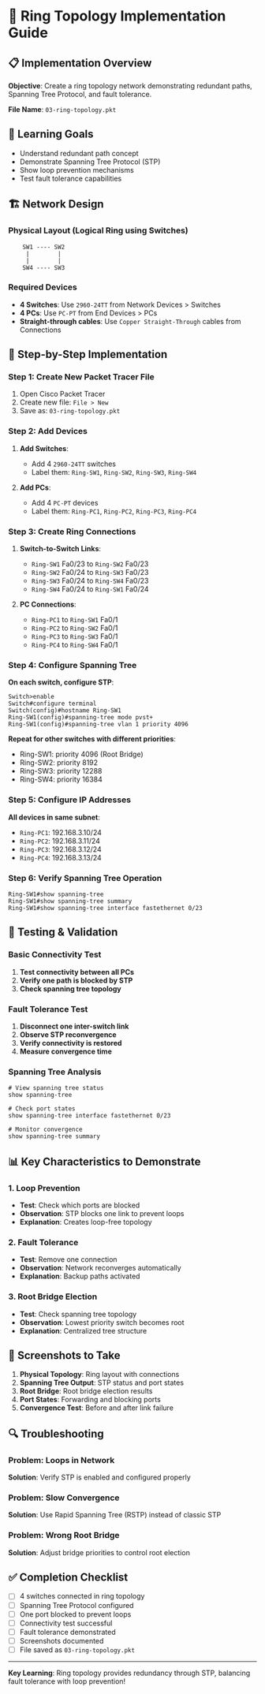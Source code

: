 # 🔄 Ring Topology Implementation Guide

## 📋 Implementation Overview

**Objective**: Create a ring topology network demonstrating redundant paths, Spanning Tree Protocol, and fault tolerance.

**File Name**: `03-ring-topology.pkt`

## 🎯 Learning Goals

- Understand redundant path concept
- Demonstrate Spanning Tree Protocol (STP)
- Show loop prevention mechanisms
- Test fault tolerance capabilities

## 🏗️ Network Design

### Physical Layout (Logical Ring using Switches)
```
    SW1 ---- SW2
     |        |
     |        |
    SW4 ---- SW3
```

### Required Devices
- **4 Switches**: Use `2960-24TT` from Network Devices > Switches
- **4 PCs**: Use `PC-PT` from End Devices > PCs
- **Straight-through cables**: Use `Copper Straight-Through` cables from Connections

## 🔧 Step-by-Step Implementation

### Step 1: Create New Packet Tracer File
1. Open Cisco Packet Tracer
2. Create new file: `File > New`
3. Save as: `03-ring-topology.pkt`

### Step 2: Add Devices
1. **Add Switches**:
   - Add 4 `2960-24TT` switches
   - Label them: `Ring-SW1`, `Ring-SW2`, `Ring-SW3`, `Ring-SW4`

2. **Add PCs**:
   - Add 4 `PC-PT` devices
   - Label them: `Ring-PC1`, `Ring-PC2`, `Ring-PC3`, `Ring-PC4`

### Step 3: Create Ring Connections
1. **Switch-to-Switch Links**:
   - `Ring-SW1` Fa0/23 to `Ring-SW2` Fa0/23
   - `Ring-SW2` Fa0/24 to `Ring-SW3` Fa0/23
   - `Ring-SW3` Fa0/24 to `Ring-SW4` Fa0/23
   - `Ring-SW4` Fa0/24 to `Ring-SW1` Fa0/24

2. **PC Connections**:
   - `Ring-PC1` to `Ring-SW1` Fa0/1
   - `Ring-PC2` to `Ring-SW2` Fa0/1
   - `Ring-PC3` to `Ring-SW3` Fa0/1
   - `Ring-PC4` to `Ring-SW4` Fa0/1

### Step 4: Configure Spanning Tree

**On each switch, configure STP**:

```cisco
Switch>enable
Switch#configure terminal
Switch(config)#hostname Ring-SW1
Ring-SW1(config)#spanning-tree mode pvst+
Ring-SW1(config)#spanning-tree vlan 1 priority 4096
```

**Repeat for other switches with different priorities**:
- Ring-SW1: priority 4096 (Root Bridge)
- Ring-SW2: priority 8192
- Ring-SW3: priority 12288
- Ring-SW4: priority 16384

### Step 5: Configure IP Addresses

**All devices in same subnet**:
- `Ring-PC1`: 192.168.3.10/24
- `Ring-PC2`: 192.168.3.11/24
- `Ring-PC3`: 192.168.3.12/24
- `Ring-PC4`: 192.168.3.13/24

### Step 6: Verify Spanning Tree Operation

```cisco
Ring-SW1#show spanning-tree
Ring-SW1#show spanning-tree summary
Ring-SW1#show spanning-tree interface fastethernet 0/23
```

## 🧪 Testing & Validation

### Basic Connectivity Test
1. **Test connectivity between all PCs**
2. **Verify one path is blocked by STP**
3. **Check spanning tree topology**

### Fault Tolerance Test
1. **Disconnect one inter-switch link**
2. **Observe STP reconvergence**
3. **Verify connectivity is restored**
4. **Measure convergence time**

### Spanning Tree Analysis
```cisco
# View spanning tree status
show spanning-tree

# Check port states
show spanning-tree interface fastethernet 0/23

# Monitor convergence
show spanning-tree summary
```

## 📊 Key Characteristics to Demonstrate

### 1. Loop Prevention
- **Test**: Check which ports are blocked
- **Observation**: STP blocks one link to prevent loops
- **Explanation**: Creates loop-free topology

### 2. Fault Tolerance
- **Test**: Remove one connection
- **Observation**: Network reconverges automatically
- **Explanation**: Backup paths activated

### 3. Root Bridge Election
- **Test**: Check spanning tree topology
- **Observation**: Lowest priority switch becomes root
- **Explanation**: Centralized tree structure

## 📸 Screenshots to Take

1. **Physical Topology**: Ring layout with connections
2. **Spanning Tree Output**: STP status and port states
3. **Root Bridge**: Root bridge election results
4. **Port States**: Forwarding and blocking ports
5. **Convergence Test**: Before and after link failure

## 🔍 Troubleshooting

### Problem: Loops in Network
**Solution**: Verify STP is enabled and configured properly

### Problem: Slow Convergence
**Solution**: Use Rapid Spanning Tree (RSTP) instead of classic STP

### Problem: Wrong Root Bridge
**Solution**: Adjust bridge priorities to control root election

## ✅ Completion Checklist

- [ ] 4 switches connected in ring topology
- [ ] Spanning Tree Protocol configured
- [ ] One port blocked to prevent loops
- [ ] Connectivity test successful
- [ ] Fault tolerance demonstrated
- [ ] Screenshots documented
- [ ] File saved as `03-ring-topology.pkt`

---

**Key Learning**: Ring topology provides redundancy through STP, balancing fault tolerance with loop prevention!